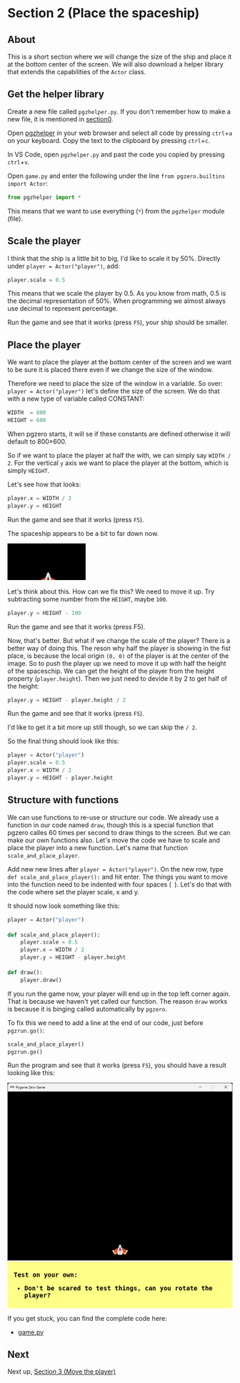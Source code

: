 # Section 2 (Place the spaceship)

## About

This is a short section where we will change the size of the ship and place it at the bottom center of the screen. We will also download a helper library that extends the capabilities of the `Actor` class.

## Get the helper library

Create a new file called `pgzhelper.py`. If you don't remember how to make a new file, it is mentioned in [section0](/section0/).

Open [pgzhelper](https://raw.githubusercontent.com/QuirkyCort/pgzhelper/main/pgzhelper.py) in your web browser and select all code by pressing `ctrl`+`a` on your keyboard. Copy the text to the clipboard by pressing `ctrl`+`c`.

In VS Code, open `pgzhelper.py` and past the code you copied by pressing `ctrl`+`v`.

Open `game.py` and enter the following under the line `from pgzero.builtins import Actor`:

```python
from pgzhelper import *
```

This means that we want to use everything (`*`) from the `pgzhelper` module (file).

## Scale the player

I think that the ship is a little bit to big, I'd like to scale it by 50%. Directly under `player = Actor("player")`, add:
```python
player.scale = 0.5
```

This means that we scale the player by 0.5. As you know from math, 0.5 is the decimal representation of 50%. When programming we almost always use decimal to represent percentage.

Run the game and see that it works (press `F5`), your ship should be smaller.

## Place the player

We want to place the player at the bottom center of the screen and we want to be sure it is placed there even if we change the size of the window.

Therefore we need to place the size of the window in a variable. So over: `player = Actor("player")` let's define the size of the screen. We do that with a new type of variable called CONSTANT:

```python
WIDTH  = 800
HEIGHT = 600
```

When pgzero starts, it will se if these constants are defined otherwise it will default to 800×600.

So if we want to place the player at half the with, we can simply say `WIDTH / 2`. For the vertical `y` axis we want to place the player at the bottom, which is simply `HEIGHT`.

Let's see how that looks:

```python
player.x = WIDTH / 2
player.y = HEIGHT
```

Run the game and see that it works (press `F5`).

The spaceship appears to be a bit to far down now.

<img src="../.docs/image12.png">

Let's think about this. How can we fix this? We need to move it up. Try subtracting some number from the `HEIGHT`, maybe `100`.

```python
player.y = HEIGHT - 100
```
Run the game and see that it works (press F5).

Now, that's better. But what if we change the scale of the player? There is a better way of doing this. The reson why half the player is showing in the fist place, is because the local origin `(0, 0)` of the player is at the center of the image. So to push the player up we need to move it up with half the height of the spaceschip. We can get the height of the player from the height property (`player.height`). Then we just need to devide it by 2 to get half of the height:

```python
player.y = HEIGHT - player.height / 2
```

Run the game and see that it works (press `F5`).

I'd like to get it a bit more up still though, so we can skip the `/ 2`.

So the final thing should look like this:

```python
player = Actor("player")
player.scale = 0.5
player.x = WIDTH / 2
player.y = HEIGHT - player.height
```

## Structure with functions

We can use functions to re-use or structure our code. We already use a function in our code named `draw`, though this is a special function that pgzero calles 60 times per second to draw things to the screen. But we can make our own functions also. Let's move the code we have to scale and place the player into a new function. Let's name that function `scale_and_place_player`. 

Add new new lines after `player = Actor("player")`. On the new row, type `def scale_and_place_player():` and hit enter. The things you want to move into the function need to be indented with four spaces (` `). Let's do that with the code where set the player scale, x and y.

It should now look something like this:
```python
player = Actor("player")

def scale_and_place_player():
    player.scale = 0.5
    player.x = WIDTH / 2
    player.y = HEIGHT - player.height

def draw():
    player.draw()
```

If you run the game now, your player will end up in the top left corner again. That is because we haven't yet called our function. The reason `draw` works is because it is binging called automatically by `pgzero`.

To fix this we need to add a line at the end of our code, just before `pgzrun.go()`:

```python
scale_and_place_player()
pgzrun.go()
```

Run the program and see that it works (press `F5`), you should have a result looking like this:

<img src="../.docs/section2.png">

<div style="background:#ff8; margin-bottom: 1em; color:#000; padding: 0.5em 1em; font-weight:bold;font-family:monospace;">
    <p>Test on your own:</p>
    <ul>
        <li>Don't be scared to test things, can you rotate the player?</li>
    </ul>
</div>

If you get stuck, you can find the complete code here:
* [game.py](./game.py)

## Next

Next up, [Section 3 (Move the player)](../section3)
